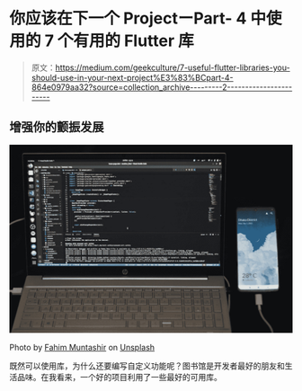# 你应该在下一个 ProjectーPart- 4 中使用的 7 个有用的 Flutter 库

> 原文：<https://medium.com/geekculture/7-useful-flutter-libraries-you-should-use-in-your-next-project%E3%83%BCpart-4-864e0979aa32?source=collection_archive---------2----------------------->

## 增强你的颤振发展

![](img/b236040e5c87cdfd8e77aa1544f96a7f.png)

Photo by [Fahim Muntashir](https://unsplash.com/@f12r?utm_source=medium&utm_medium=referral) on [Unsplash](https://unsplash.com?utm_source=medium&utm_medium=referral)

既然可以使用库，为什么还要编写自定义功能呢？图书馆是开发者最好的朋友和生活品味。在我看来，一个好的项目利用了一些最好的可用库。